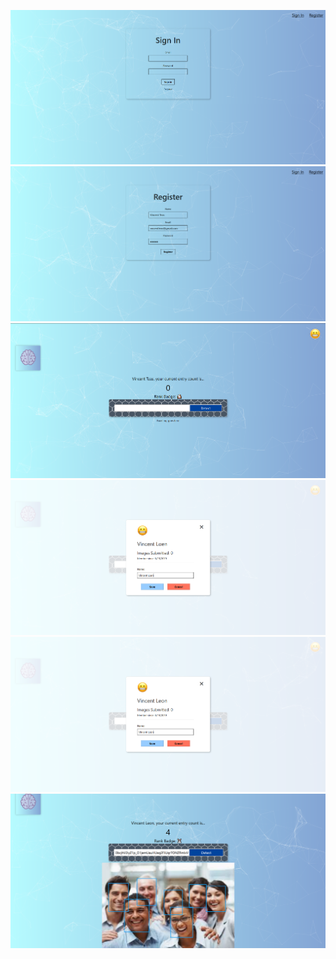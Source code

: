 ![](https://github.com/Norman518/face-recognition-react/blob/master/screenshots/Screenshot_1.png)
![](https://github.com/Norman518/face-recognition-react/blob/master/screenshots/Screenshot_2.png)
![](https://github.com/Norman518/face-recognition-react/blob/master/screenshots/Screenshot_3.png)
![](https://github.com/Norman518/face-recognition-react/blob/master/screenshots/Screenshot_4.png)
![](https://github.com/Norman518/face-recognition-react/blob/master/screenshots/Screenshot_5.png)
![](https://github.com/Norman518/face-recognition-react/blob/master/screenshots/Screenshot_6.png)

